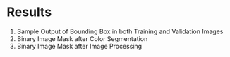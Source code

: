 # Results

1. Sample Output of Bounding Box in both Training and Validation Images
2. Binary Image Mask after Color Segmentation 
3. Binary Image Mask after Image Processing
